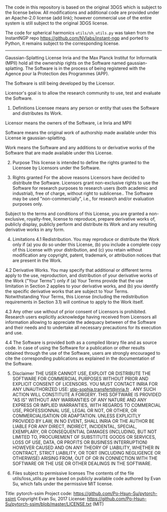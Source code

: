 The code in this repository is based on the original 3DGS which is subject to the license below. All modifications and additional code are provided under an Apache-2.0 license (add link); however commercial use of the entire system is still subject to the original 3DGS license. 

The code for spherical harmonics `utils/sh_utils.py` was taken from the InstantNGP repo https://github.com/NVlabs/instant-ngp and ported to Python, it remains subject to the corresponding license.

-----------------------------------

Gaussian-Splatting License
Inria and the Max Planck Institut for Informatik (MPII) hold all the ownership rights on the Software named gaussian-splatting.
The Software is in the process of being registered with the Agence pour la Protection des
Programmes (APP).

The Software is still being developed by the Licensor.

Licensor's goal is to allow the research community to use, test and evaluate
the Software.

1. Definitions
Licensee means any person or entity that uses the Software and distributes
its Work.

Licensor means the owners of the Software, i.e Inria and MPII

Software means the original work of authorship made available under this
License ie gaussian-splatting.

Work means the Software and any additions to or derivative works of the
Software that are made available under this License.

2. Purpose
This license is intended to define the rights granted to the Licensee by
Licensors under the Software.

3. Rights granted
For the above reasons Licensors have decided to distribute the Software.
Licensors grant non-exclusive rights to use the Software for research purposes
to research users (both academic and industrial), free of charge, without right
to sublicense.. The Software may be used "non-commercially", i.e., for research
and/or evaluation purposes only.

Subject to the terms and conditions of this License, you are granted a
non-exclusive, royalty-free, license to reproduce, prepare derivative works of,
publicly display, publicly perform and distribute its Work and any resulting
derivative works in any form.

4. Limitations
4.1 Redistribution. You may reproduce or distribute the Work only if (a) you do
so under this License, (b) you include a complete copy of this License with
your distribution, and (c) you retain without modification any copyright,
patent, trademark, or attribution notices that are present in the Work.

4.2 Derivative Works. You may specify that additional or different terms apply
to the use, reproduction, and distribution of your derivative works of the Work
("Your Terms") only if (a) Your Terms provide that the use limitation in
Section 2 applies to your derivative works, and (b) you identify the specific
derivative works that are subject to Your Terms. Notwithstanding Your Terms,
this License (including the redistribution requirements in Section 3.1) will
continue to apply to the Work itself.

4.3 Any other use without of prior consent of Licensors is prohibited. Research
users explicitly acknowledge having received from Licensors all information
allowing to appreciate the adequacy between of the Software and their needs and
to undertake all necessary precautions for its execution and use.

4.4 The Software is provided both as a compiled library file and as source
code. In case of using the Software for a publication or other results obtained
through the use of the Software, users are strongly encouraged to cite the
corresponding publications as explained in the documentation of the Software.

5. Disclaimer
THE USER CANNOT USE, EXPLOIT OR DISTRIBUTE THE SOFTWARE FOR COMMERCIAL PURPOSES
WITHOUT PRIOR AND EXPLICIT CONSENT OF LICENSORS. YOU MUST CONTACT INRIA FOR ANY
UNAUTHORIZED USE: stip-sophia.transfert@inria.fr . ANY SUCH ACTION WILL
CONSTITUTE A FORGERY. THIS SOFTWARE IS PROVIDED "AS IS" WITHOUT ANY WARRANTIES
OF ANY NATURE AND ANY EXPRESS OR IMPLIED WARRANTIES, WITH REGARDS TO COMMERCIAL
USE, PROFESSIONNAL USE, LEGAL OR NOT, OR OTHER, OR COMMERCIALISATION OR
ADAPTATION. UNLESS EXPLICITLY PROVIDED BY LAW, IN NO EVENT, SHALL INRIA OR THE
AUTHOR BE LIABLE FOR ANY DIRECT, INDIRECT, INCIDENTAL, SPECIAL, EXEMPLARY, OR
CONSEQUENTIAL DAMAGES (INCLUDING, BUT NOT LIMITED TO, PROCUREMENT OF SUBSTITUTE
GOODS OR SERVICES, LOSS OF USE, DATA, OR PROFITS OR BUSINESS INTERRUPTION)
HOWEVER CAUSED AND ON ANY THEORY OF LIABILITY, WHETHER IN CONTRACT, STRICT
LIABILITY, OR TORT (INCLUDING NEGLIGENCE OR OTHERWISE) ARISING FROM, OUT OF OR
IN CONNECTION WITH THE SOFTWARE OR THE USE OR OTHER DEALINGS IN THE SOFTWARE.

6. Files subject to permissive licenses
The contents of the file utils/loss_utils.py are based on publicly available code authored by Evan Su, which falls under the permissive MIT license.

Title: pytorch-ssim
Project code: https://github.com/Po-Hsun-Su/pytorch-ssim\ Copyright Evan Su, 2017
License: https://github.com/Po-Hsun-Su/pytorch-ssim/blob/master/LICENSE.txt (MIT)
